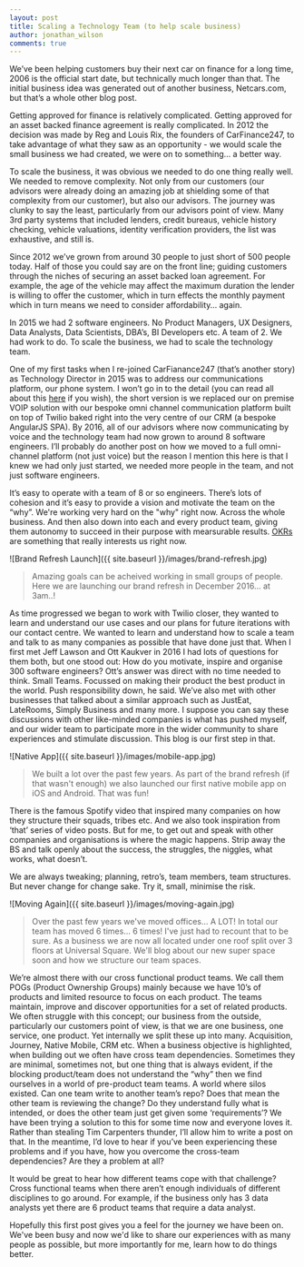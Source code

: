 ```yaml
---
layout: post
title: Scaling a Technology Team (to help scale business)
author: jonathan_wilson
comments: true
---
```


We’ve been helping customers buy their next car on finance for a long time, 2006 is the official start date, but technically much longer than that.  The initial business idea was generated out of another business, Netcars.com, but that’s a whole other blog post.

Getting approved for finance is relatively complicated.  Getting approved for an asset backed finance agreement is really complicated.  In 2012 the decision was made by Reg and Louis Rix, the founders of CarFinance247, to take advantage of what they saw as an opportunity - we would scale the small business we had created, we were on to something… a better way.

To scale the business, it was obvious we needed to do one thing really well.  We needed to remove complexity.  Not only from our customers (our advisors were already doing an amazing job at shielding some of that complexity from our customer), but also our advisors.  The journey was clunky to say the least, particularly from our advisors point of view.  Many 3rd party systems that included lenders, credit bureaus, vehicle history checking, vehicle valuations, identity verification providers, the list was exhaustive, and still is.

Since 2012 we’ve grown from around 30 people to just short of 500 people today.  Half of those you could say are on the front line; guiding customers through the niches of securing an asset backed loan agreement. For example, the age of the vehicle may affect the maximum duration the lender is willing to offer the customer, which in turn effects the monthly payment which in turn means we need to consider affordability… again.

In 2015 we had 2 software engineers.  No Product Managers, UX Designers, Data Analysts, Data Scientists, DBA’s, BI Developers etc.  A team of 2.  We had work to do.  To scale the business, we had to scale the technology team.

One of my first tasks when I re-joined CarFianance247 (that’s another story) as Technology Director in 2015 was to address our communications platform, our phone system.  I won’t go in to the detail (you can read all about this [here](https://www.twilio.com/learn/contact-center/carfinance-247-omnichannel-contact-center) if you wish), the short version is we replaced our on premise VOIP solution with our bespoke omni channel communication platform built on top of Twilio baked right into the very centre of our CRM (a bespoke AngularJS SPA).  By 2016, all of our advisors where now communicating by voice and the technology team had now grown to around 8 software engineers.  I’ll probably do another post on how we moved to a full omni-channel platform (not just voice) but the reason I mention this here is that I knew we had only just started, we needed more people in the team, and not just software engineers.

It’s easy to operate with a team of 8 or so engineers.  There’s lots of cohesion and it’s easy to provide a vision and motivate the team on the “why”.  We're working very hard on the "why" right now.  Across the whole business. And then also down into each and every product team, giving them autonomy to succeed in their purpose with mearsurable results.  [OKRs](https://en.wikipedia.org/wiki/OKR) are something that really interests us right now.

![Brand Refresh Launch]({{ site.baseurl }}/images/brand-refresh.jpg)
> Amazing goals can be acheived working in small groups of people.  Here we are launching our brand refresh in December 2016... at 3am..!

As time progressed we began to work with Twilio closer, they wanted to learn and understand our use cases and our plans for future iterations with our contact centre.  We wanted to learn and understand how to scale a team and talk to as many companies as possible that have done just that.  When I first met Jeff Lawson and Ott Kaukver in 2016 I had lots of questions for them both, but one stood out:  How do you motivate, inspire and organise 300 software engineers?  Ott’s answer was direct with no time needed to think.  Small Teams.  Focussed on making their product the best product in the world.  Push responsibility down, he said.  We’ve also met with other businesses that talked about a similar approach such as JustEat, LateRooms, Simply Business and many more.  I suppose you can say these discussions with other like-minded companies is what has pushed myself, and our wider team to participate more in the wider community to share experiences and stimulate discussion.  This blog is our first step in that.  

![Native App]({{ site.baseurl }}/images/mobile-app.jpg)
> We built a lot over the past few years.  As part of the brand refresh (if that wasn't enough) we also launched our first native mobile app on iOS and Android.  That was fun!

There is the famous Spotify video that inspired many companies on how they structure their squads, tribes etc. And we also took inspiration from ‘that’ series of video posts.  But for me, to get out and speak with other companies and organisations is where the magic happens.  Strip away the BS and talk openly about the success, the struggles, the niggles, what works, what doesn’t.

We are always tweaking; planning, retro’s, team members, team structures.  But never change for change sake.  Try it, small, minimise the risk.

![Moving Again]({{ site.baseurl }}/images/moving-again.jpg)
> Over the past few years we've moved offices... A LOT!  In total our team has moved 6 times... 6 times!  I've just had to recount that to be sure.  As a business we are now all located under one roof split over 3 floors at Universal Square.  We'll blog about our new super space soon and how we structure our team spaces.

We’re almost there with our cross functional product teams.  We call them POGs (Product Ownership Groups) mainly because we have 10’s of products and limited resource to focus on each product.  The teams maintain, improve and discover opportunities for a set of related products.  We often struggle with this concept; our business from the outside, particularly our customers point of view, is that we are one business, one service, one product.  Yet internally we split these up into many.  Acquisition, Journey, Native Mobile, CRM etc.  When a business objective is highlighted, when building out we often have cross team dependencies.  Sometimes they are minimal, sometimes not, but one thing that is always evident, if the blocking product/team does not understand the “why” then we find ourselves in a world of pre-product team teams.  A world where silos existed.  Can one team write to another team’s repo? Does that mean the other team is reviewing the change?  Do they understand fully what is intended, or does the other team just get given some ‘requirements’?  We have been trying a solution to this for some time now and everyone loves it.  Rather than stealing Tim Carpenters thunder, I’ll allow him to write a post on that.  In the meantime, I’d love to hear if you’ve been experiencing these problems and if you have, how you overcome the cross-team dependencies?  Are they a problem at all?

It would be great to hear how different teams cope with that challenge?  Cross functional teams when there aren’t enough individuals of different disciplines to go around.  For example, if the business only has 3 data analysts yet there are 6 product teams that require a data analyst. 

Hopefully this first post gives you a feel for the journey we have been on.  We've been busy and now we'd like to share our experiences with as many people as possible, but more importantly for me, learn how to do things better.
